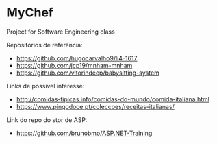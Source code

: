 # MyChef
Project for Software Engineering class

Repositórios de referência:
- https://github.com/hugocarvalho9/li4-1617
- https://github.com/jcp19/mnham-mnham
- https://github.com/vitorindeep/babysitting-system

Links de possível interesse:
- http://comidas-tipicas.info/comidas-do-mundo/comida-italiana.html
- https://www.pingodoce.pt/coleccoes/receitas-italianas/

Link do repo do stor de ASP:
- https://github.com/brunobmo/ASP.NET-Training
